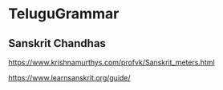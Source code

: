 # TeluguGrammar

## Sanskrit Chandhas

https://www.krishnamurthys.com/profvk/Sanskrit_meters.html

https://www.learnsanskrit.org/guide/
